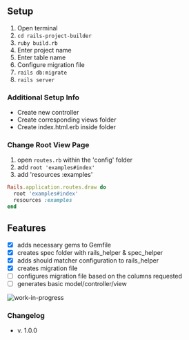 ## Setup
1. Open terminal
2. `cd rails-project-builder`
3. `ruby build.rb`
4. Enter project name
5. Enter table name
6. Configure migration file
7. `rails db:migrate`
8. `rails server`

### Additional Setup Info
- Create new controller
- Create corresponding views folder
- Create index.html.erb inside folder

### Change Root View Page
1. open `routes.rb` within the 'config' folder
2. add `root 'examples#index'`
3. add 'resources :examples'

```ruby
Rails.application.routes.draw do
  root 'examples#index'
  resources :examples
end
```


## Features
- [x] adds necessary gems to Gemfile
- [x] creates spec folder with rails_helper & spec_helper
- [x] adds should matcher configuration to rails_helper
- [x] creates migration file
- [ ] configures migration file based on the columns requested
- [ ] generates basic model/controller/view

![work-in-progress](https://media.giphy.com/media/3o7btQ0NH6Kl8CxCfK/giphy.gif)

### Changelog
- v. 1.0.0
